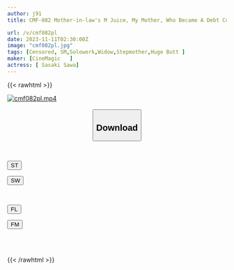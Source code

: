 ```yaml
---
author: j91
title: CMF-082 Mother-in-law's M Juice, My Mother, Who Became A Debt Concubine With A Huge Butt, Sasaki Sasakazu

url: /v/cmf082pl
date: 2023-11-11T02:30:00Z
image: "cmf082pl.jpg"
tags: [Censored, SM,Solowork,Widow,Stepmother,Huge Butt	]
maker: [CineMagic   ]
actress: [ Sasaki Sawa]
---
```



{{< rawhtml >}}

<div class="video" data-videoid="Jeek6mm960so0p">
    <a href="javascript:;">
        <img src="https://my.j91.asia/v/cmf082pl/cmf082pl.jpg" width="WIDTH" height="HEIGHT" alt="cmf082pl.mp4" loading="lazy">
    </a>
</div>

<script type="text/javascript" src="https://j91.asia/asset/on-demand-st.js"></script>

<br>
  <link rel="stylesheet" href="https://j91.asia/asset/bs5.css">
  
  <center>
  <button class="btn btn-primary" type="button" data-bs-toggle="collapse" data-bs-target=".multi-collapse" aria-expanded="false" aria-controls="multiCollapseExample1 multiCollapseExample2"><h2>Download</h2></button></center>
</p>
<div class="row">
  <div class="col">
    <div class="collapse multi-collapse" id="multiCollapseExample1">
      <div class="card card-body">
	      	      <br>
<div class="buttons">  
<p><a href="https://streamtape.to/v/Jeek6mm960so0p" target="_blank"><button class="btn-hover color-3"><i class="fa fa-download"></i> ST</button></a></p>
<p><a href="https://sfastwish.com/hxfyjxpju3w2" target="_blank"><button class="btn-hover color-2"><i class="fa fa-download"></i> SW</button></a></p></div>
    </div>
  </div>
</div>
  <div class="col">
    <div class="collapse multi-collapse" id="multiCollapseExample2">
      <div class="card card-body">
	      <br>
<div class="buttons">
<p><a href="https://fviplions.com/f/3pnfdpnc03na" target="_blank"><button class="btn-hover color-9"><i class="fa fa-download"></i> FL</button></a></p>
<p><a href="https://filemoon.sx/d/3hn3xho4a254" target="_blank"><button class="btn-hover color-8"><i class="fa fa-download"></i> FM</button></a></p></div>
<br><br>
      </div>
    </div>
  </div>
</div>

{{< /rawhtml >}}
